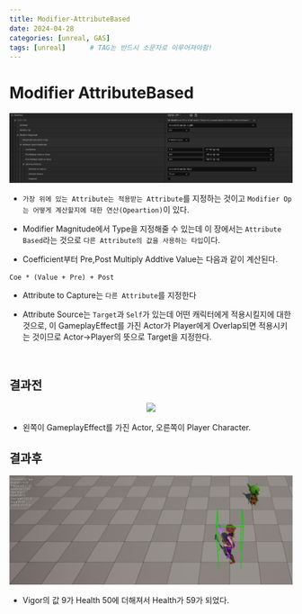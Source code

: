 ```yaml
---
title: Modifier-AttributeBased
date: 2024-04-28
categories: [unreal, GAS]
tags: [unreal]		# TAG는 반드시 소문자로 이루어져야함!
---
```


# Modifier AttributeBased

<center><img src="./../../../assets/img/Unreal/GAS/AttributeBased/AttributeBased.png"></center>

* `가장 위에 있는 Attribute는 적용받는 Attribute`를 지정하는 것이고 `Modifier Op는 어떻게 계산할지에 대한 연산(Opeartion)`이 있다.

* Modifier Magnitude에서 Type을 지정해줄 수 있는데 이 장에서는 `Attribute Based`라는 것으로 `다른 Attribute의 값을 사용하는 타입`이다.

* Coefficient부터 Pre,Post Multiply Addtive Value는 다음과 같이 계산된다.

```
Coe * (Value + Pre) + Post
```

* Attribute to Capture는 `다른 Attribute`를 지정한다

* Attribute Source는 `Target`과 `Self`가 있는데 어떤 캐릭터에게 적용시킬지에 대한 것으로, 이 GameplayEffect를 가진 Actor가 Player에게 Overlap되면 적용시키는 것이므로 Actor->Player의 뜻으로 Target을 지정한다.

<br>

## 결과전

<center><img src="./../../../assets/img/Unreal/GAS/AttributeBased/BeforeOverlap.
png"></center>


* 왼쪽이 GameplayEffect를 가진 Actor, 오른쪽이 Player Character.

## 결과후

<center><img src="./../../../assets/img/Unreal/GAS/AttributeBased/AfterOverlap.png"></center>


* Vigor의 값 9가 Health 50에 더해져서 Health가 59가 되었다.